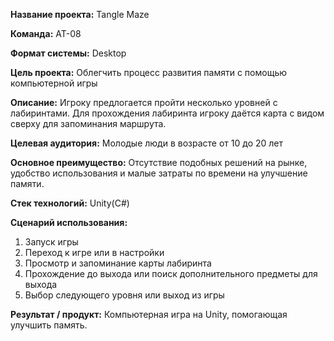 **Название проекта:** Tangle Maze

**Команда:** АТ-08

**Формат системы:** Desktop 

**Цель проекта:** Облегчить процесс развития памяти с помощью компьютерной игры

**Описание:** Игроку предлогается пройти несколько уровней с лабиринтами. Для прохождения лабиринта игроку даётся карта с видом сверху для запоминания маршрута.

**Целевая аудитория:** Молодые люди в возрасте от 10 до 20 лет

**Основное преимущество:** Отсутствие подобных решений на рынке, удобство использования и малые затраты по времени на улучшение памяти.

**Стек технологий:** Unity(C#)

**Сценарий использования:**

1. Запуск игры
2. Переход к игре или в настройки
3. Просмотр и запоминание карты лабиринта
4. Прохождение до выхода или поиск дополнительного предметы для выхода
5. Выбор следующего уровня или выход из игры

**Результат / продукт:** Компьютерная игра на Unity, помогающая улучшить память.

